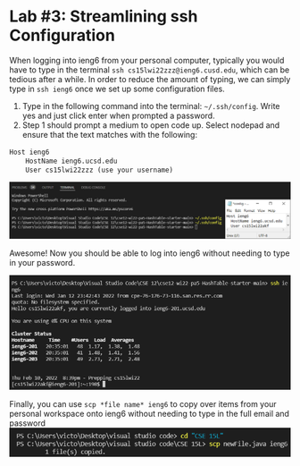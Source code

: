 # Lab #3: Streamlining ssh Configuration

When logging into ieng6 from your personal computer, typically you would have to type in the terminal `ssh cs15lwi22zzz@ieng6.cusd.edu`, which can be tedious after a while. In order to reduce the amount of typing, we can simply type in `ssh ieng6` once we set up some configuration files.

1) Type in the following command into the terminal: `~/.ssh/config`. Write yes and just click enter when prompted a password. 
2) Step 1 should prompt a medium to open code up. Select nodepad and ensure that  the text matches with the following: 
```
Host ieng6
    HostName ieng6.ucsd.edu
    User cs15lwi22zzz (use your username)
```

![Image](image1.PNG)

Awesome! Now you should be able to log into ieng6 without needing to type in your password.

![Image](image2.PNG)

Finally, you can use `scp *file name* ieng6` to copy over items from your personal workspace onto ieng6 without needing to type in the full email and password
![Image](image3.PNG)
